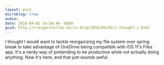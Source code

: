 ```yaml
---
layout: post
microblog: true
audio: 
date: 2018-04-02 14:50:44 -0500
guid: http://craigmcclellan.micro.blog/2018/04/02/i-thought-i.html
---
```

I thought I would want to tackle reorganizing my file system over spring break to take advantage of OneDrive being compatible with iOS 11's Files app. It's a nerdy way of pretending to be productive while not actually doing anything. Now it's here, and that just sounds awful.
